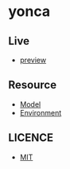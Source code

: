 # <strong> yonca </strong>

## Live

- [preview](https://yonca.vercel.app/)


## Resource

- [Model](https://skfb.ly/ooJO8)
- [Environment](https://polyhaven.com/a/kloppenheim_01_puresky)

## LICENCE

- [MIT](https://github.com/deeppaz/yonca/blob/master/LICENSE)